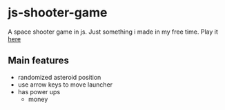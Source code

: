 # js-shooter-game
A space shooter game in js. Just something i made in my free time. Play it [here](https://skparab1.github.io/r/game)

## Main features
- randomized asteroid position
- use arrow keys to move launcher
- has power ups
  - money

